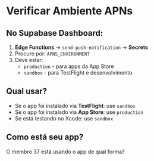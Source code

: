 # Verificar Ambiente APNs

## No Supabase Dashboard:

1. **Edge Functions** → `send-push-notification` → **Secrets**
2. Procure por: `APNS_ENVIRONMENT`
3. Deve estar:
   - `production` - para apps da App Store
   - `sandbox` - para TestFlight e desenvolvimento

## Qual usar?
- Se o app foi instalado via **TestFlight**: use `sandbox`
- Se o app foi instalado via **App Store**: use `production`
- Se está testando no Xcode: use `sandbox`

## Como está seu app?
O membro 37 está usando o app de qual forma?
